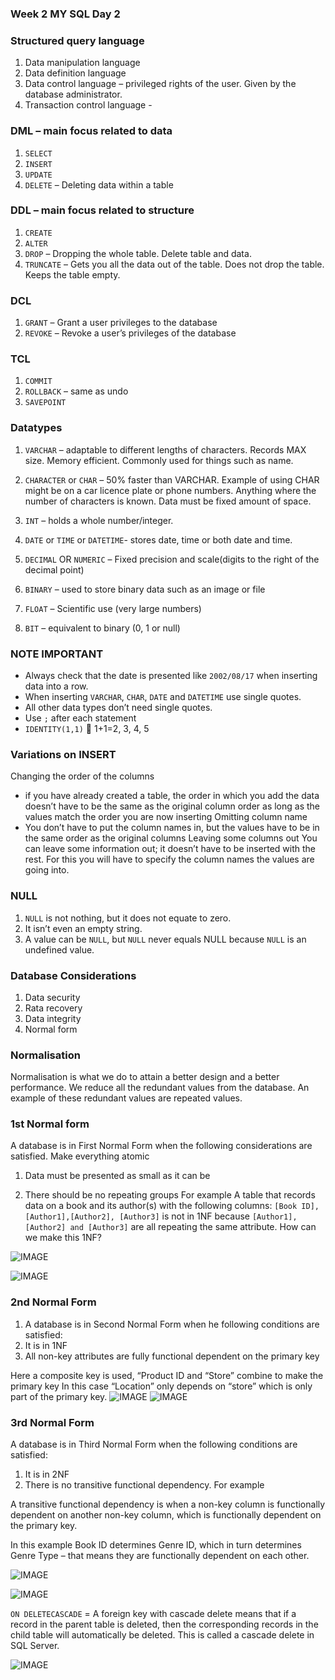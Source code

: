 ### Week 2 MY SQL Day 2

### Structured query language
1.	Data manipulation language
2.	Data definition language
3.	Data control language – privileged rights of the user. Given by the database administrator.
4.	Transaction control language - 

### DML – main focus related to data
1.	`SELECT`
2.	`INSERT`
3.	`UPDATE`
4.	`DELETE` – Deleting data within a table

### DDL – main focus related to structure
1.	`CREATE`
2.	`ALTER`
3.	`DROP` – Dropping the whole table. Delete table and data.
4.	`TRUNCATE` – Gets you all the data out of the table. Does not drop the table. Keeps the table empty.

### DCL
1.	`GRANT` – Grant a user privileges to the database
2.	`REVOKE` – Revoke a user’s privileges of the database

### TCL
1.	`COMMIT`
2.	`ROLLBACK` – same as undo
3.	`SAVEPOINT`



### Datatypes
1. `VARCHAR` – adaptable to different lengths of characters. Records MAX size. Memory efficient. Commonly used for things such as name.

2. `CHARACTER` or `CHAR` – 50% faster than VARCHAR. Example of using CHAR might be on a car licence plate or phone numbers. Anything where the number of characters is known. Data must be fixed amount of space.

3. `INT` – holds a whole number/integer.

4. `DATE` or `TIME` or `DATETIME`- stores date, time or both date and time.

5. `DECIMAL` OR `NUMERIC` – Fixed precision and scale(digits to the right of the decimal point)

6. `BINARY` – used to store binary data such as an image or file

7. `FLOAT` – Scientific use (very large numbers)

8. `BIT` – equivalent to binary (0, 1 or null)

### NOTE IMPORTANT
- Always check that the date is presented like `2002/08/17` when inserting data into a row.
- When inserting `VARCHAR`, `CHAR`, `DATE` and `DATETIME` use single quotes.
- All other data types don’t need single quotes.
- Use `;` after each statement
- `IDENTITY(1,1)`  1+1=2, 3, 4, 5



### Variations on INSERT

Changing the order of the columns

 - if you have already created a table, the order in which you add the data doesn’t have to be the same as the original column order as long as the values match the order you are now inserting
Omitting column name
- You don’t have to put the column names in, but the values have to be in the same order as the original columns
Leaving some columns out
You can leave some information out; it doesn’t have to be inserted with the rest. For this you will have to specify the column names the values are going into.

### NULL
1.	`NULL` is not nothing, but it does not equate to zero.
2.	It isn’t even an empty string.
3.	A value can be `NULL`, but `NULL` never equals NULL because `NULL` is an undefined value.

### Database Considerations
1.	Data security
2.	Rata recovery
3.	Data integrity
4.	Normal form

### Normalisation
Normalisation is what we do to attain a better design and a better performance. We reduce all the redundant values from the database. An example of these redundant values are repeated values.

### 1st Normal form

A database is in First Normal Form when the following considerations are satisfied.
Make everything atomic
1.	Data must be presented as small as it can be

2.	There should be no repeating groups
For example A table that records data on a book and its author(s) with the following columns: `[Book ID], [Author1],[Author2], [Author3]` is not in 1NF because `[Author1],[Author2] and [Author3]` are all repeating the same attribute.
How can we make this 1NF?

![IMAGE]( https://imgur.com/tA8hSgH)

![IMAGE]( https://ibb.co/NxhPmq2)

### 2nd Normal Form
1.	A database is in Second Normal Form when he following conditions are satisfied:
2.	It is in 1NF
3.	All non-key attributes are fully functional dependent on the primary key


Here a composite key is used, “Product ID and “Store” combine to make the primary key
In this case “Location” only depends on “store” which is only part of the primary key.
![IMAGE]( https://ibb.co/zN1ZWTV)
![IMAGE]( https://ibb.co/bKk0JP2)


### 3rd Normal Form
A database is in Third Normal Form when the following conditions are satisfied:
1.	It is in 2NF
2.	There is no transitive functional dependency. For example

A transitive functional dependency is when a non-key column is functionally dependent on another non-key column, which is functionally dependent on the primary key.


In this example Book ID determines Genre ID, which in turn determines Genre Type – that means they are functionally dependent on each other.

![IMAGE]( https://ibb.co/bKk0JP2)

![IMAGE]( https://ibb.co/NFKHtMn)

`ON DELETECASCADE` = A foreign key with cascade delete means that if a record in the parent table is deleted, then the corresponding records in the child table will automatically be deleted. This is called a cascade delete in SQL Server.

![IMAGE]( https://ibb.co/NFKHtMn)


